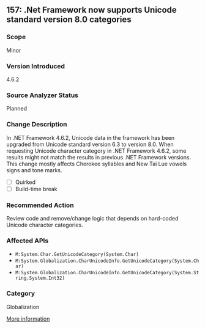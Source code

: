 ## 157: .Net Framework now supports Unicode standard version 8.0 categories

### Scope
Minor

### Version Introduced
4.6.2

### Source Analyzer Status
Planned

### Change Description
In .NET Framework 4.6.2, Unicode data in the framework has been
upgraded from Unicode standard version 6.3 to version 8.0.  When
requesting Unicode character category in .NET Framework 4.6.2, some
results might not match the results in previous .NET Framework
versions.  This change mostly affects Cherokee syllables and New Tai
Lue vowels signs and tone marks.

- [ ] Quirked
- [ ] Build-time break

### Recommended Action
Review code and remove/change logic that depends on hard-coded Unicode
character categories.

### Affected APIs
* `M:System.Char.GetUnicodeCategory(System.Char)`
* `M:System.Globalization.CharUnicodeInfo.GetUnicodeCategory(System.Char)`
* `M:System.Globalization.CharUnicodeInfo.GetUnicodeCategory(System.String,System.Int32)`

### Category
Globalization

[More information](https://github.com/Microsoft/dotnet/blob/master/releases/net462/dotnet462-changes.md)
